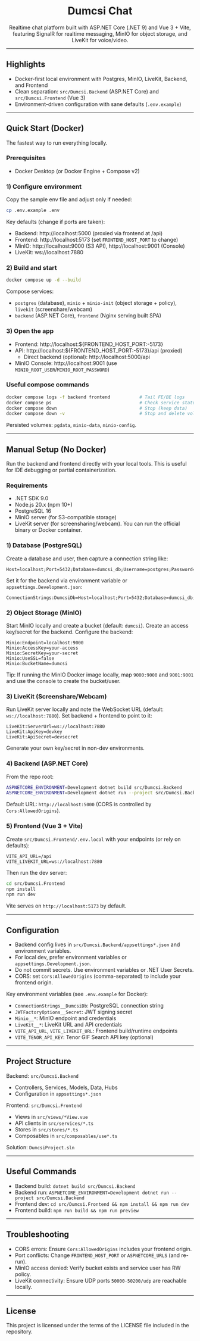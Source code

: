 <div align="center">

# Dumcsi Chat

Realtime chat platform built with ASP.NET Core (.NET 9) and Vue 3 + Vite, featuring SignalR for realtime messaging, MinIO for object storage, and LiveKit for voice/video.

</div>

---

## Highlights

- Docker-first local environment with Postgres, MinIO, LiveKit, Backend, and Frontend
- Clean separation: `src/Dumcsi.Backend` (ASP.NET Core) and `src/Dumcsi.Frontend` (Vue 3)
- Environment-driven configuration with sane defaults (`.env.example`)

---

## Quick Start (Docker)

The fastest way to run everything locally.

### Prerequisites

- Docker Desktop (or Docker Engine + Compose v2)

### 1) Configure environment

Copy the sample env file and adjust only if needed:

```bash
cp .env.example .env
```

Key defaults (change if ports are taken):

- Backend: http://localhost:5000 (proxied via frontend at /api)
- Frontend: http://localhost:5173 (set `FRONTEND_HOST_PORT` to change)
- MinIO: http://localhost:9000 (S3 API), http://localhost:9001 (Console)
- LiveKit: ws://localhost:7880

### 2) Build and start

```bash
docker compose up -d --build
```

Compose services:

- `postgres` (database), `minio` + `minio-init` (object storage + policy), `livekit` (screenshare/webcam)
- `backend` (ASP.NET Core), `frontend` (Nginx serving built SPA)

### 3) Open the app

- Frontend: http://localhost:${FRONTEND_HOST_PORT:-5173}
- API: http://localhost:${FRONTEND_HOST_PORT:-5173}/api (proxied)
  - Direct backend (optional): http://localhost:5000/api
- MinIO Console: http://localhost:9001 (use `MINIO_ROOT_USER`/`MINIO_ROOT_PASSWORD`)

### Useful compose commands

```bash
docker compose logs -f backend frontend           # Tail FE/BE logs
docker compose ps                                 # Check service status
docker compose down                               # Stop (keep data)
docker compose down -v                            # Stop and delete volumes
```

Persisted volumes: `pgdata`, `minio-data`, `minio-config`.

---

## Manual Setup (No Docker)

Run the backend and frontend directly with your local tools. This is useful for IDE debugging or partial containerization.

### Requirements

- .NET SDK 9.0
- Node.js 20.x (npm 10+)
- PostgreSQL 16
- MinIO server (for S3-compatible storage)
- LiveKit server (for screensharing/webcam). You can run the official binary or Docker container.

### 1) Database (PostgreSQL)

Create a database and user, then capture a connection string like:

```
Host=localhost;Port=5432;Database=dumcsi_db;Username=postgres;Password=postgres
```

Set it for the backend via environment variable or `appsettings.Development.json`:

```
ConnectionStrings:DumcsiDb=Host=localhost;Port=5432;Database=dumcsi_db;Username=postgres;Password=postgres
```

### 2) Object Storage (MinIO)

Start MinIO locally and create a bucket (default: `dumcsi`). Create an access key/secret for the backend. Configure the backend:

```
Minio:Endpoint=localhost:9000
Minio:AccessKey=your-access
Minio:SecretKey=your-secret
Minio:UseSSL=false
Minio:BucketName=dumcsi
```

Tip: If running the MinIO Docker image locally, map `9000:9000` and `9001:9001` and use the console to create the bucket/user.

### 3) LiveKit (Screenshare/Webcam)

Run LiveKit server locally and note the WebSocket URL (default: `ws://localhost:7880`). Set backend + frontend to point to it:

```
LiveKit:ServerUrl=ws://localhost:7880
LiveKit:ApiKey=devkey
LiveKit:ApiSecret=devsecret
```

Generate your own key/secret in non-dev environments.

### 4) Backend (ASP.NET Core)

From the repo root:

```bash
ASPNETCORE_ENVIRONMENT=Development dotnet build src/Dumcsi.Backend
ASPNETCORE_ENVIRONMENT=Development dotnet run --project src/Dumcsi.Backend
```

Default URL: `http://localhost:5000` (CORS is controlled by `Cors:AllowedOrigins`).

### 5) Frontend (Vue 3 + Vite)

Create `src/Dumcsi.Frontend/.env.local` with your endpoints (or rely on defaults):

```
VITE_API_URL=/api
VITE_LIVEKIT_URL=ws://localhost:7880
```

Then run the dev server:

```bash
cd src/Dumcsi.Frontend
npm install
npm run dev
```

Vite serves on `http://localhost:5173` by default.

---

## Configuration

- Backend config lives in `src/Dumcsi.Backend/appsettings*.json` and environment variables.
- For local dev, prefer environment variables or `appsettings.Development.json`.
- Do not commit secrets. Use environment variables or .NET User Secrets.
- CORS: set `Cors:AllowedOrigins` (comma-separated) to include your frontend origin.

Key environment variables (see `.env.example` for Docker):

- `ConnectionStrings__DumcsiDb`: PostgreSQL connection string
- `JWTFactoryOptions__Secret`: JWT signing secret
- `Minio__*`: MinIO endpoint and credentials
- `LiveKit__*`: LiveKit URL and API credentials
- `VITE_API_URL`, `VITE_LIVEKIT_URL`: Frontend build/runtime endpoints
- `VITE_TENOR_API_KEY`: Tenor GIF Search API key (optional)

---

## Project Structure

Backend: `src/Dumcsi.Backend`

- Controllers, Services, Models, Data, Hubs
- Configuration in `appsettings*.json`

Frontend: `src/Dumcsi.Frontend`

- Views in `src/views/*View.vue`
- API clients in `src/services/*.ts`
- Stores in `src/stores/*.ts`
- Composables in `src/composables/use*.ts`

Solution: `DumcsiProject.sln`

---

## Useful Commands

- Backend build: `dotnet build src/Dumcsi.Backend`
- Backend run: `ASPNETCORE_ENVIRONMENT=Development dotnet run --project src/Dumcsi.Backend`
- Frontend dev: `cd src/Dumcsi.Frontend && npm install && npm run dev`
- Frontend build: `npm run build && npm run preview`

---

## Troubleshooting

- CORS errors: Ensure `Cors:AllowedOrigins` includes your frontend origin.
- Port conflicts: Change `FRONTEND_HOST_PORT` or `ASPNETCORE_URLS` (and re-run).
- MinIO access denied: Verify bucket exists and service user has RW policy.
- LiveKit connectivity: Ensure UDP ports `50000-50200/udp` are reachable locally.

---

## License

This project is licensed under the terms of the LICENSE file included in the repository.
